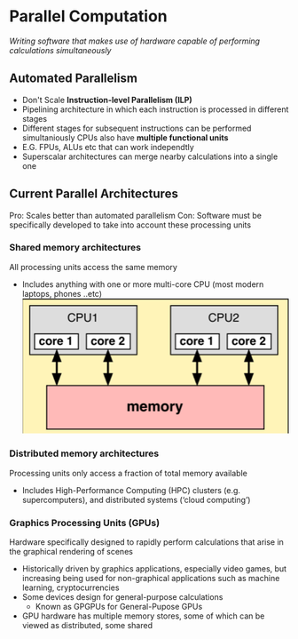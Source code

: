 # Parallel Computation
*Writing software that makes use of hardware capable of performing calculations simultaneously*
## Automated Parallelism
- Don't Scale
**Instruction-level Parallelism (ILP)**
- Pipelining architecture in which each instruction is processed in different stages
- Different stages for subsequent instructions can be performed simultaniously
CPUs also have **multiple functional units**
- E.G. FPUs, ALUs etc that can work independtly
- Superscalar architectures can merge nearby calculations into a single one

## Current Parallel Architectures
Pro: Scales better than automated parallelism
Con: Software must be specifically developed to take into account these processing units
### Shared memory architectures
All processing units access the same memory
- Includes anything with one or more multi-core CPU (most modern laptops, phones ..etc)
![](Screenshot_20240510_230408.png)

### Distributed memory architectures
Processing units only access a fraction of total memory available
- Includes High-Performance Computing (HPC) clusters (e.g. supercomputers), and distributed systems (‘cloud computing’)
### Graphics Processing Units (GPUs)
Hardware specifically designed to rapidly perform calculations that arise in the graphical rendering of scenes
- Historically driven by graphics applications, especially video games, but increasing being used for non-graphical applications such as machine learning, cryptocurrencies
- Some devices design for general-purpose calculations
	- Known as GPGPUs for General-Pupose GPUs
- GPU hardware has multiple memory stores, some of which can be viewed as distributed, some shared